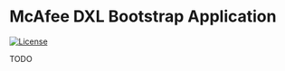 # McAfee DXL Bootstrap Application
[![License](https://img.shields.io/badge/License-Apache%202.0-blue.svg)](https://opensource.org/licenses/Apache-2.0)

TODO